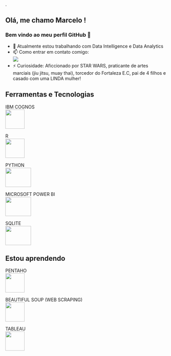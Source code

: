 .

## Olá, me chamo Marcelo ! 
### Bem vindo ao meu perfil GitHub 👋

- 🔭 Atualmente estou trabalhando com Data Intelligence e Data Analytics 
- 📫 Como entrar em contato comigo: <a href = "mailto:marcelomuniz64301@gmail.com"><br/><img src="https://img.shields.io/badge/Gmail-D14836?style=for-the-badge&logo=gmail&logoColor=white" target="_blank"></a>
- ⚡ Curiosidade: Aficcionado por STAR WARS, praticante de artes marciais (jiu jitsu, muay thai), torcedor do Fortaleza E.C, pai de 4 filhos e casado com uma LINDA mulher!  

<!---
- 🔭 Atualmente estou trabalhando ... 
- 🌱 Atualmente estou aprendendo ...
- 👯 Estou procurando colaborar em ...
- 🤔 Estou procurando ajuda com ...
- 💬 Pergunte-me sobre ...
- 📫 Como entrar em contato comigo: ...
- 😄 Pronomes: ...
- ⚡ Curiosidade: ...
--->

## Ferramentas e Tecnologias
<!--- IBM COGNOS ---> 
IBM COGNOS <br>
<img src="https://www.isnotdown.com/assets/pics/ibm-cognos.png" width="60" height="60"/>    
<!--- R --->
R <br>
<img src="https://cran.r-project.org/Rlogo.svg" width="60" height="60"/>    
 <!--- PYTHON --->
PYTHON <br>
<img src="https://www.python.org/static/community_logos/python-logo.png" width="80" height="60"/>
 <!--- POWER BI --->
 MICROSOFT POWER BI <br>
<img src="https://www.interop.com.br/wp-content/uploads/2019/04/power-BI.png" width="80" height="60"/>
 <!---SQLITE --->
 SQLITE <br>
 <img src="https://cdn.ourcodeworld.com/public-media/articles/articleocw-5c645134e8f81.jpg" width="80" height="60"/>

## Estou aprendendo
<!--- PENTAHO --->
PENTAHO <br>
<img src="http://databool.com/wp-content/uploads/2020/03/o-que-e-pentaho.png" width="60" height="60"/>
<!--- BEAUTIFUL SOUP (WEB SCRAPING) --->
 BEAUTIFUL SOUP (WEB SCRAPING) <br>
<img src="https://www.crummy.com/software/BeautifulSoup/bs4/doc/_images/6.1.jpg" width="60" height="60"/>
<!--- TABLEAU --->
TABLEAU <br>
<img src="https://analyticstraininghub.com/wp-content/uploads/2020/10/Tableau-Logo-1-800x800.jpg" width="60" height="60"/>

<!---
marceloma27/marceloma27 is a ✨ special ✨ repository because its `README.md` (this file) appears on your GitHub profile.
You can click the Preview link to take a look at your changes.
--->
